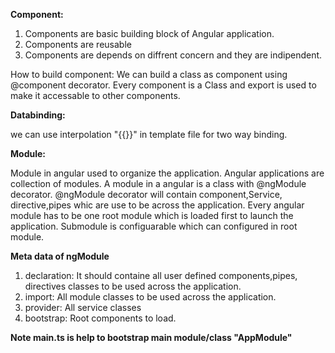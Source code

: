 **Component:**

1) Components are basic building block of Angular application.
2) Components are reusable
3) Components are depends on diffrent concern and they are indipendent.

How to build component:
We can build a class as component using @component decorator.
Every component is a Class and export is used to make it accessable to other components.


**Databinding:** 

we can use interpolation "{{}}" in template file for two way binding.

**Module:**

Module in angular used to organize the application. Angular applications are collection of modules.
 A module in a angular is a class with @ngModule decorator. @ngModule decorator will contain  component,Service, directive,pipes whic are use to be across the application.
Every angular module has to be one root module which is loaded first to launch the application.
Submodule is configuarable which can configured in root module.

**Meta data of ngModule**
1) declaration: It should containe all user defined components,pipes, directives classes to be used across the application. 
2) import: All module classes to be used across the application.
3) provider: All service classes
4) bootstrap: Root components to load.

**Note main.ts is help to bootstrap main module/class "AppModule"**

